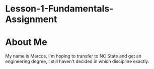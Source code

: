 # Lesson-1-Fundamentals-Assignment

# About Me
My name is Marcos, I'm hoping to transfer to NC State and get an engineering degree, I still haven't decided in which discipline exactly. 
